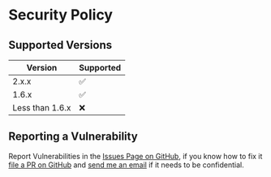 # Security Policy

## Supported Versions

| Version | Supported          |
| ------- | ------------------ |
| 2.x.x   | ✅                 |
| 1.6.x   | :white_check_mark: |
| Less than 1.6.x | ❌         |

## Reporting a Vulnerability

Report Vulnerabilities in the [Issues Page on GitHub](https://github.com/mmattDonk/AI-TTS-Donations/issues), if you know how to fix it [file a PR on GitHub](https://github.com/mmattDonk/AI-TTS-Donations/pulls) and [send me an email](mailto:mmattbtw@pm.me) if it needs to be confidential.
